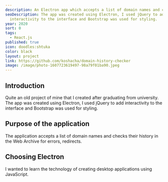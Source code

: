 ```yaml
---
description: An Electron app which accepts a list of domain names and checks their history in the Web Archive for errors, redirects etc.
seoDescription: The app was created using Electron, I used jQuery to add
  interactivity to the interface and Bootstrap was used for styling.
year: 2020
sort: 0
tags:
  - React.js
published: true
icon: doodles:shtuka
color: black
layout: project
link: https://github.com/koshacha/domain-history-checker
image: /image/photo-1607723619497-98a79f01ba90.jpeg
---
```


## Introduction

Quite an old project of mine that I created after graduating from university. The app was created using Electron, I used jQuery to add interactivity to the interface and Bootstrap was used for styling.

## **Purpose of the application**

The application accepts a list of domain names and checks their history in the Web Archive for errors, redirects.

## **Choosing Electron**

I wanted to learn the technology of creating desktop applications using JavaScript.
